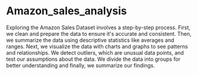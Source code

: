 # Amazon_sales_analysis
Exploring the Amazon Sales Dataset involves a step-by-step process. First, we clean and prepare the data to ensure it's accurate and consistent. Then, we summarize the data using descriptive statistics like averages and ranges. Next, we visualize the data with charts and graphs to see patterns and relationships. We detect outliers, which are unusual data points, and test our assumptions about the data. We divide the data into groups for better understanding and finally, we summarize our findings.
